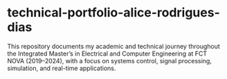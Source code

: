# technical-portfolio-alice-rodrigues-dias
This repository documents my academic and technical journey throughout the Integrated Master’s in Electrical and Computer Engineering at FCT NOVA (2019–2024), with a focus on systems control, signal processing, simulation, and real-time applications.
